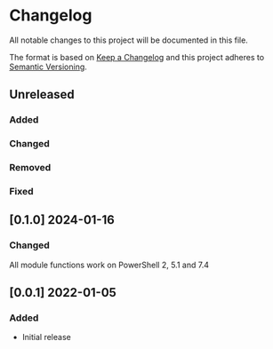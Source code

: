 ﻿# Changelog

All notable changes to this project will be documented in this file.

The format is based on [Keep a Changelog](http://keepachangelog.com/en/1.0.0/)
and this project adheres to [Semantic Versioning](http://semver.org/spec/v2.0.0.html).

## Unreleased

### Added

### Changed

### Removed

### Fixed

## [0.1.0] 2024-01-16

### Changed

All module functions work on PowerShell 2, 5.1 and 7.4

## [0.0.1] 2022-01-05

### Added

- Initial release
